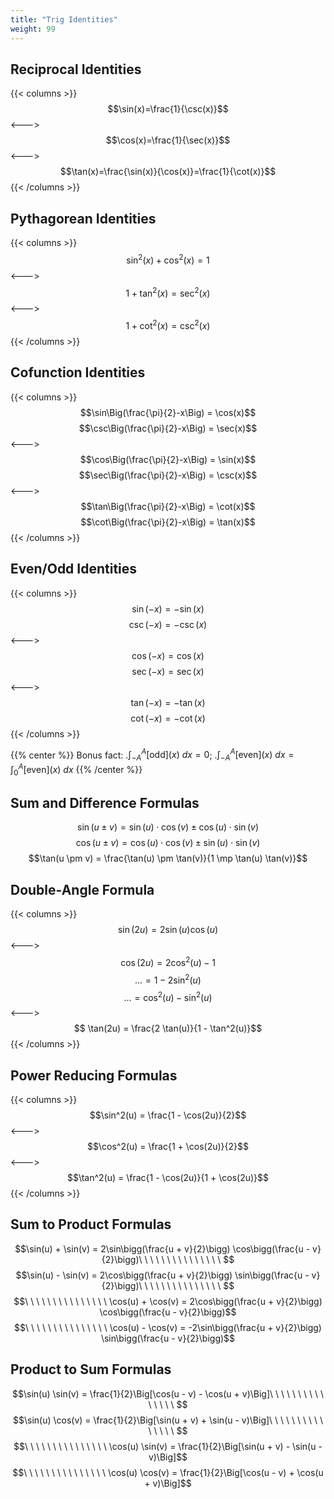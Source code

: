 ```yaml
---
title: "Trig Identities"
weight: 99
---
```


## Reciprocal Identities

{{< columns >}} <!-- begin -->
$$\sin(x)=\frac{1}{\csc(x)}$$
<---> <!-- separator -->
$$\cos(x)=\frac{1}{\sec(x)}$$
<---> <!-- separator -->
$$\tan(x)=\frac{\sin(x)}{\cos(x)}=\frac{1}{\cot(x)}$$
{{< /columns >}}

## Pythagorean Identities

{{< columns >}} <!-- begin -->
$$\sin^2(x) + \cos^2(x) = 1$$
<---> <!-- separator -->
$$1+\tan^2(x) = \sec^2(x)$$
<---> <!-- separator -->
$$1+\cot^2(x)=\csc^2(x)$$
{{< /columns >}}

## Cofunction Identities

{{< columns >}} <!-- begin -->
$$\sin\Big(\frac{\pi}{2}-x\Big) = \cos(x)$$
$$\csc\Big(\frac{\pi}{2}-x\Big) = \sec(x)$$
<---> <!-- separator -->
$$\cos\Big(\frac{\pi}{2}-x\Big) = \sin(x)$$
$$\sec\Big(\frac{\pi}{2}-x\Big) = \csc(x)$$
<---> <!-- separator -->
$$\tan\Big(\frac{\pi}{2}-x\Big) = \cot(x)$$
$$\cot\Big(\frac{\pi}{2}-x\Big) = \tan(x)$$
{{< /columns >}}

## Even/Odd Identities

{{< columns >}} <!-- begin -->
$$ \sin(-x) = -\sin(x)$$
$$ \csc(-x) = -\csc(x)$$
<---> <!-- separator -->
$$ \cos(-x) = \cos(x)$$
$$ \sec(-x) = \sec(x)$$
<---> <!-- separator -->
$$ \tan(-x) = - \tan(x)$$
$$ \cot(-x) = -\cot(x)$$
{{< /columns >}}

{{% center %}}
Bonus fact: .$\int_{-A}^A \text{[odd]}(x)\ dx = 0$; .$\int_{-A}^A \text{[even]}(x)\ dx = \int_0^A \text{[even]}(x)\ dx$
{{% /center %}}

## Sum and Difference Formulas

$$ \sin(u \pm v) = \sin(u) \cdot \cos(v) \pm \cos(u) \cdot \sin(v)$$
$$ \cos(u \pm v) = \cos(u) \cdot \cos(v) \pm \sin(u) \cdot \sin(v)$$
$$\tan(u \pm v) = \frac{\tan(u) \pm \tan(v)}{1 \mp \tan(u) \tan(v)}$$

## Double-Angle Formula

{{< columns >}} <!-- begin -->
$$ \sin(2u) = 2 \sin(u) \cos(u)$$
<---> <!-- separator -->
$$ \cos(2u) = 2 \cos^2(u) - 1$$
$$ ... = 1- 2 \sin^2(u) $$
$$ ... = \cos^2(u) - \sin^2(u) $$
<---> <!-- separator -->
$$ \tan(2u) = \frac{2 \tan(u)}{1 - \tan^2(u)}$$
{{< /columns >}}

## Power Reducing Formulas

{{< columns >}} <!-- begin -->
$$\sin^2(u) = \frac{1 - \cos(2u)}{2}$$
<---> <!-- separator -->
$$\cos^2(u) = \frac{1 + \cos(2u)}{2}$$
<---> <!-- separator -->
$$\tan^2(u) = \frac{1 - \cos(2u)}{1 + \cos(2u)}$$
{{< /columns >}}

## Sum to Product Formulas

$$\sin(u) + \sin(v) = 2\sin\bigg(\frac{u + v}{2}\bigg) \cos\bigg(\frac{u - v}{2}\bigg)\ \ \ \ \ \ \ \ \ \ \ \ \ \ \ $$
$$\sin(u) - \sin(v) = 2\cos\bigg(\frac{u + v}{2}\bigg) \sin\bigg(\frac{u - v}{2}\bigg)\ \ \ \ \ \ \ \ \ \ \ \ \ \ \ $$
$$\ \ \ \ \ \ \ \ \ \ \ \ \ \ \ \cos(u) + \cos(v) = 2\cos\bigg(\frac{u + v}{2}\bigg) \cos\bigg(\frac{u - v}{2}\bigg)$$
$$\ \ \ \ \ \ \ \ \ \ \ \ \ \ \ \cos(u) - \cos(v) = -2\sin\bigg(\frac{u + v}{2}\bigg) \sin\bigg(\frac{u - v}{2}\bigg)$$

## Product to Sum Formulas

$$\sin(u) \sin(v) = \frac{1}{2}\Big[\cos(u - v) - \cos(u + v)\Big]\ \ \ \ \ \ \ \ \ \ \ \ \ \ \ $$
$$\sin(u) \cos(v) = \frac{1}{2}\Big[\sin(u + v) + \sin(u - v)\Big]\ \ \ \ \ \ \ \ \ \ \ \ \ \ \ $$
$$\ \ \ \ \ \ \ \ \ \ \ \ \ \ \ \cos(u) \sin(v) = \frac{1}{2}\Big[\sin(u + v) - \sin(u - v)\Big]$$
$$\ \ \ \ \ \ \ \ \ \ \ \ \ \ \ \cos(u) \cos(v) = \frac{1}{2}\Big[\cos(u - v) + \cos(u + v)\Big]$$
